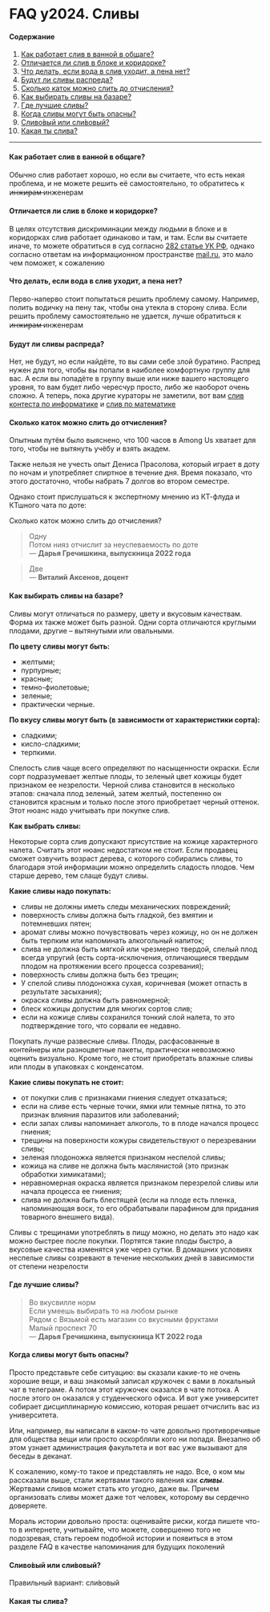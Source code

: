 # FAQ y2024. Сливы

#### Содержание

01. [Как работает слив в ванной в общаге?](https://erzherzogdx.github.io/itmo-ct-faq/17_plums/#_1)
02. [Отличается ли слив в блоке и коридорке?](https://erzherzogdx.github.io/itmo-ct-faq/17_plums/#_2)
03. [Что делать, если вода в слив уходит, а пена нет?](https://erzherzogdx.github.io/itmo-ct-faq/17_plums/#_3)
04. [Будут ли сливы распреда?](https://erzherzogdx.github.io/itmo-ct-faq/17_plums/#_4)
05. [Сколько каток можно слить до отчисления?](https://erzherzogdx.github.io/itmo-ct-faq/17_plums/#_5)
06. [Как выбирать сливы на базаре?](https://erzherzogdx.github.io/itmo-ct-faq/17_plums/#_6)
07. [Где лучшие сливы?](https://erzherzogdx.github.io/itmo-ct-faq/17_plums/#_7)
08. [Когда сливы могут быть опасны?](https://erzherzogdx.github.io/itmo-ct-faq/17_plums/#_8)
09. [Сливо́вый или сли́вовый?](https://erzherzogdx.github.io/itmo-ct-faq/17_plums/#_9)
10. [Какая ты слива?](https://erzherzogdx.github.io/itmo-ct-faq/17_plums/#_10)

* * *

#### Как работает слив в ванной в общаге?

Обычно слив работает хорошо, но если вы считаете, что есть некая проблема, и не можете решить её самостоятельно, то обратитесь к и̶н̶ж̶и̶р̶а̶м̶ инженерам

#### Отличается ли слив в блоке и коридорке?

В целях отсутствия дискриминации между людьми в блоке и в коридорках слив работает одинаково и там, и там. Если вы считаете иначе, то можете обратиться в суд согласно [282 статье УК РФ](https://77.xn--b1aew.xn--p1ai/%D0%BC%D0%B0%D1%82%D0%B5%D1%80%D0%B8%D0%B0%D0%BB%D1%8B-%D0%BF%D0%BE-%D0%BF%D1%80%D0%BE%D1%82%D0%B8%D0%B2%D0%BE%D0%B4%D0%B5%D0%B9%D1%81%D1%82%D0%B2%D0%B8%D1%8E-%D1%8D%D0%BA%D1%81%D1%82%D1%80%D0%B5%D0%BC%D0%B8%D0%B7%D0%BC%D1%83/%D1%80%D0%B0%D0%B7%D1%8A%D1%8F%D1%81%D0%BD%D0%B5%D0%BD%D0%B8%D0%B5-%D0%BE%D1%82%D0%B4%D0%B5%D0%BB%D1%8C%D0%BD%D1%8B%D1%85-%D0%BF%D0%BE%D0%BB%D0%BE%D0%B6%D0%B5%D0%BD%D0%B8%D0%B9-%D1%83%D0%BA-%D1%80%D1%84/%D1%83%D0%B3%D0%BE%D0%BB%D0%BE%D0%B2%D0%BD%D0%B0%D1%8F-%D0%BE%D1%82%D0%B2%D0%B5%D1%82%D1%81%D1%82%D0%B2%D0%B5%D0%BD%D0%BD%D0%BE%D1%81%D1%82%D1%8C-%D0%B7%D0%B0-%D1%81%D0%BE%D0%B2%D0%B5%D1%80%D1%88%D0%B5%D0%BD%D0%B8%D0%B5-), однако согласно ответам на информационном пространстве [mail.ru](https://otvet.mail.ru/question/201750228), это мало чем поможет, к сожалению

#### Что делать, если вода в слив уходит, а пена нет?

Перво-наперво стоит попытаться решить проблему самому. Например, полить водичку на пену так, чтобы она утекла в сторону слива. Если решить проблему самостоятельно не удается, лучше обратиться к и̶н̶ж̶и̶р̶а̶м̶ инженерам

#### Будут ли сливы распреда?

Нет, не будут, но если найдёте, то вы сами себе злой буратино. Распред нужен для того, чтобы вы попали в наиболее комфортную группу для вас. А если вы попадёте в группу выше или ниже вашего настоящего уровня, то вам будет либо чересчур просто, либо же наоборот очень сложно. А теперь, пока другие кураторы не заметили, вот вам [слив контеста по информатике](https://drive.google.com/file/d/1SfXhsR1GXPy7n4Pqueygnak86YX9Lu1Y/view?usp=sharing) и [слив по математике](https://drive.google.com/file/d/1sUEo2xzg93yAO_jQfoZ9N3b41kf2zY4Y/view?usp=sharing)

#### Сколько каток можно слить до отчисления?

Опытным путём было выяснено, что 100 часов в Among Us хватает для того, чтобы не вытянуть учёбу и взять академ.

Также нельзя не учесть опыт Дениса Прасолова, который играет в доту по ночам и употребляет спиртное в течение дня. Время показало, что этого достаточно, чтобы набрать 7 долгов во втором семестре.

Однако стоит прислушаться к экспертному мнению из КТ-флуда и КТшного чата по доте:

Сколько каток можно слить до отчисления?

> Одну  
> Потом нияз отчислит за неуспеваемость по доте  
> — **Дарья Гречишкина, выпускница 2022 года**

> Две  
> — **Виталий Аксенов, доцент**

#### Как выбирать сливы на базаре?

Сливы могут отличаться по размеру, цвету и вкусовым качествам. Форма их также может быть разной. Одни сорта отличаются круглыми плодами, другие – вытянутыми или овальными.

**По цвету сливы могут быть:**

- желтыми;
- пурпурные;
- красные;
- темно-фиолетовые;
- зеленые;
- практически черные.

**По вкусу сливы могут быть (в зависимости от характеристики сорта):**

- сладкими;
- кисло-сладкими;
- терпкими.

Спелость слив чаще всего определяют по насыщенности окраски. Если сорт подразумевает желтые плоды, то зеленый цвет кожицы будет признаком ее незрелости. Черной слива становится в несколько этапов: сначала плод зеленый, затем желтый, постепенно он становится красным и только после этого приобретает черный оттенок. Этот нюанс надо учитывать при покупке слив.

**Как выбрать сливы:**

Некоторые сорта слив допускают присутствие на кожице характерного налета. Считать этот нюанс недостатком не стоит. Если продавец сможет озвучить возраст дерева, с которого собирались сливы, то благодаря этой информации можно определить сладость плодов. Чем старше дерево, тем слаще будут сливы.

**Какие сливы надо покупать:**

- сливы не должны иметь следы механических повреждений;
- поверхность сливы должна быть гладкой, без вмятин и потемневших пятен;
- аромат сливы можно почувствовать через кожицу, но он не должен быть терпким или напоминать алкогольный напиток;
- слива не должна быть мягкой или чрезмерно твердой, спелый плод всегда упругий (есть сорта-исключения, отличающиеся твердым плодом на протяжении всего процесса созревания);
- поверхность сливы должна быть без трещин;
- У спелой сливы плодоножка сухая, коричневая (может отпасть в результате засыхания);
- окраска сливы должна быть равномерной;
- блеск кожицы допустим для многих сортов слив;
- если на кожице сливы сохранился тонкий слой налета, то это подтверждение того, что сорвали ее недавно.

Покупать лучше развесные сливы. Плоды, расфасованные в контейнеры или разноцветные пакеты, практически невозможно оценить визуально. Кроме того, не стоит приобретать влажные сливы или плоды в упаковках с конденсатом.

**Какие сливы покупать не стоит:**

- от покупки слив с признаками гниения следует отказаться;
- если на сливе есть черные точки, ямки или темные пятна, то это признак влияния паразитов или заболеваний;
- если запах сливы напоминает алкоголь, то в плоде начался процесс гниения;
- трещины на поверхности кожуры свидетельствуют о перезревании сливы;
- зеленая плодоножка является признаком неспелой сливы;
- кожица на сливе не должна быть маслянистой (это признак обработки химикатами);
- неравномерная окраска является признаком перезрелой сливы или начала процесса ее гниения;
- слива не должна быть блестящей (если на плоде есть пленка, напоминающая воск, то его обрабатывали парафином для придания товарного внешнего вида).

Сливы с трещинами употреблять в пищу можно, но делать это надо как можно быстрее после покупки. Портятся такие плоды быстро, а вкусовые качества изменятся уже через сутки. В домашних условиях неспелые сливы созревают в течение нескольких дней в зависимости от степени незрелости

#### Где лучшие сливы?

> Во вкусвилле норм  
> Если умеешь выбирать то на любом рынке  
> Рядом с Вязьмой есть магазин со вкусными фруктами  
> Малый проспект 70  
> — **Дарья Гречишкина, выпускница КТ 2022 года**

#### Когда сливы могут быть опасны?

Просто представьте себе ситуацию: вы сказали какие-то не очень хорошие вещи, и ваш знакомый записал кружочек с вами в локальный чат в телеграме. А потом этот кружочек оказался в чате потока. А после этого он оказался у студенческого офиса. И вот уже университет собирает дисциплинарную комиссию, которая решает отчислить вас из университета.

Или, например, вы написали в каком-то чате довольно противоречивые для общества вещи или просто оскорбляли кого ни попадя. Внезапно об этом узнает администрация факультета и вот вас уже вызывают для беседы в деканат.

К сожалению, кому-то такое и представлять не надо. Все, о ком мы рассказали выше, стали жертвами такого явления как ***сливы***. Жертвами сливов может стать кто угодно, даже вы. Причем организовать сливы может даже тот человек, которому вы сердечно доверяете.

Мораль истории довольно проста: оценивайте риски, когда пишете что-то в интернете, учитывайте, что можете, совершенно того не подозревая, стать героем подобной истории и появиться в этом разделе FAQ в качестве напоминания для будущих поколений

#### Сливо́вый или сли́вовый?

Правильный вариант: сли́вовый

#### Какая ты слива?

